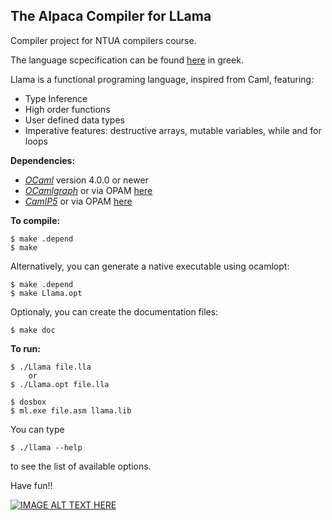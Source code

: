 The Alpaca Compiler for LLama 
-------------------------

Compiler project for NTUA compilers course. 

The language scpecification can be found [here](http://courses.softlab.ntua.gr/compilers/2012a/llama2012.pdf) in greek.


Llama is a functional programing language, inspired from Caml, featuring:

* Type Inference 
* High order functions
* User defined data types
* Imperative features: destructive arrays, mutable variables, while and for loops


**Dependencies:**

* [*OCaml*](http://ocaml.org/install.html) version 4.0.0 or newer
* [*OCamlgraph*](http://ocamlgraph.lri.fr) or via OPAM [here](http://opam.ocaml.org/pkg/ocamlgraph/1.8.3/)
* [*CamlP5*](http://pauillac.inria.fr/~ddr/camlp5/) or via OPAM [here](http://opam.ocaml.org/pkg/camlp5/6.11/)

**To compile:**

    $ make .depend
    $ make

Alternatively, you can generate a native executable using ocamlopt:

    $ make .depend
    $ make Llama.opt
    
Optionaly, you can create the documentation files: 
    
    $ make doc


**To run:**

    $ ./Llama file.lla
		or 
	$ ./Llama.opt file.lla 

    $ dosbox
    $ ml.exe file.asm llama.lib


You can type 
	
	$ ./llama --help

to see the list of available options.

Have fun!!

[![IMAGE ALT TEXT HERE](http://img.youtube.com/vi/1gZ0x8AVaBI/0.jpg)](http://www.youtube.com/watch?v=1gZ0x8AVaBI)
